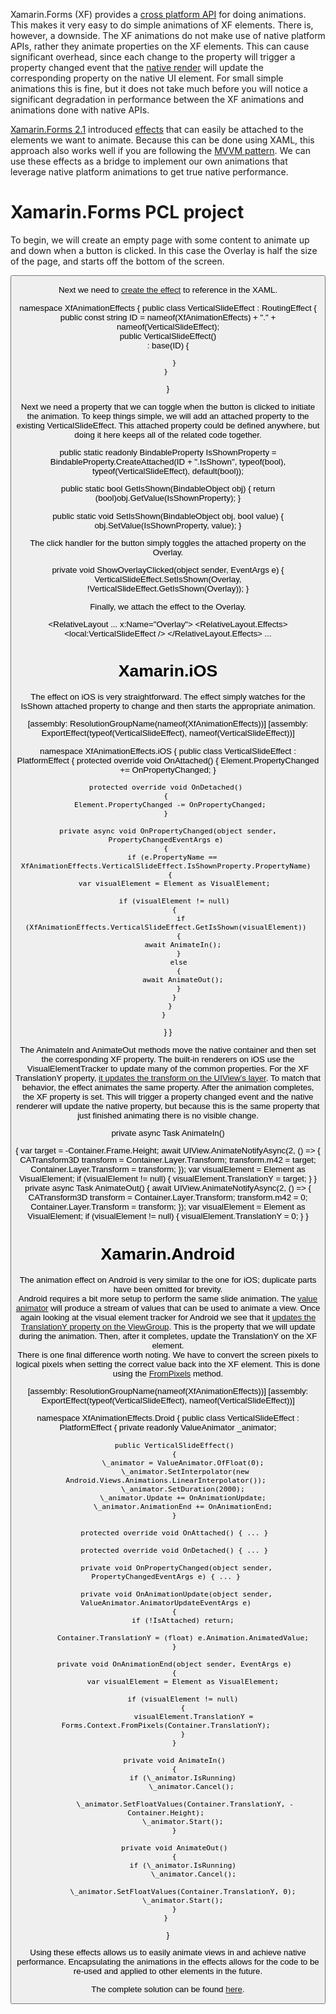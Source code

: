
Xamarin.Forms (XF) provides a [cross platform API](https://developer.xamarin.com/api/type/Xamarin.Forms.ViewExtensions/) for doing animations. This makes it very easy to do simple animations of XF elements. There is, however, a downside. The XF animations do not make use of native platform APIs, rather they animate properties on the XF elements. This can cause significant overhead, since each change to the property will trigger a property changed event that the [native render](https://developer.xamarin.com/guides/xamarin-forms/custom-renderer/) will update the corresponding property on the native UI element. For small simple animations this is fine, but it does not take much before you will notice a significant degradation in performance between the XF animations and animations done with native APIs.

[Xamarin.Forms 2.1](https://developer.xamarin.com/releases/xamarin-forms/xamarin-forms-2.1/2.1.0/) introduced [effects](https://developer.xamarin.com/guides/xamarin-forms/effects/) that can easily be attached to the elements we want to animate. Because this can be done using XAML, this approach also works well if you are following the [MVVM pattern](https://developer.xamarin.com/guides/xamarin-forms/user-interface/xaml-basics/data_bindings_to_mvvm/). We can use these effects as a bridge to implement our own animations that leverage native platform animations to get true native performance.

# Xamarin.Forms PCL project

To begin, we will create an empty page with some content to animate up and down when a button is clicked. In this case the Overlay is half the size of the page, and starts off the bottom of the screen.

<?xml version="1.0" encoding="utf-8" ?>
<ContentPage xmlns="http://xamarin.com/schemas/2014/forms"
             xmlns:x="http://schemas.microsoft.com/winfx/2009/xaml"
             xmlns:local="clr-namespace:XfAnimationEffects;assembly=XfAnimationEffects"
             x:Class="XfAnimationEffects.MainPage">
  <RelativeLayout BackgroundColor="White">
    <Button RelativeLayout.WidthConstraint="{ConstraintExpression Type=RelativeToParent, Property=Width}"
            RelativeLayout.XConstraint="{ConstraintExpression Type=Constant}"
            RelativeLayout.YConstraint="{ConstraintExpression Type=Constant}" Text="Show Overlay" Clicked="ShowOverlayClicked"/>
    <RelativeLayout RelativeLayout.WidthConstraint="{ConstraintExpression Type=RelativeToParent, Property=Width}"
                    RelativeLayout.HeightConstraint="{ConstraintExpression Type=RelativeToParent, Property=Height, Factor=0.5}"
                    RelativeLayout.XConstraint="{ConstraintExpression Type=Constant}"
                    RelativeLayout.YConstraint="{ConstraintExpression Type=RelativeToParent, Property=Height}" x:Name="Overlay" BackgroundColor="Pink">
      <Label Text="Some super awesome content goes here" />
    </RelativeLayout>
  </RelativeLayout>
</ContentPage>

Next we need to [create the effect](https://developer.xamarin.com/guides/xamarin-forms/effects/creating/) to reference in the XAML.

namespace XfAnimationEffects 
{ 
    public class VerticalSlideEffect : RoutingEffect 
    { 
        public const string ID = nameof(XfAnimationEffects) + "." + nameof(VerticalSlideEffect);  
        public VerticalSlideEffect()  
            : base(ID) 
        {
    
        } 
    } 
}

Next we need a property that we can toggle when the button is clicked to initiate the animation. To keep things simple, we will add an attached property to the existing VerticalSlideEffect. This attached property could be defined anywhere, but doing it here keeps all of the related code together.

public static readonly BindableProperty IsShownProperty = BindableProperty.CreateAttached(ID + ".IsShown", typeof(bool), typeof(VerticalSlideEffect), default(bool)); 

public static bool GetIsShown(BindableObject obj) 
{ 
    return (bool)obj.GetValue(IsShownProperty); 
} 

public static void SetIsShown(BindableObject obj, bool value) 
{ 
    obj.SetValue(IsShownProperty, value); 
}

The click handler for the button simply toggles the attached property on the Overlay.

private void ShowOverlayClicked(object sender, EventArgs e)
{ 
    VerticalSlideEffect.SetIsShown(Overlay, !VerticalSlideEffect.GetIsShown(Overlay)); 
}

Finally, we attach the effect to the Overlay.

<RelativeLayout ... x:Name="Overlay"> 
  <RelativeLayout.Effects> 
    <local:VerticalSlideEffect /> 
  </RelativeLayout.Effects> 
  ... 
</RelativeLayout>

# Xamarin.iOS

The effect on iOS is very straightforward. The effect simply watches for the IsShown attached property to change and then starts the appropriate animation.

\[assembly: ResolutionGroupName(nameof(XfAnimationEffects))\] 
\[assembly: ExportEffect(typeof(VerticalSlideEffect), nameof(VerticalSlideEffect))\] 

namespace XfAnimationEffects.iOS 
{ 
  public class VerticalSlideEffect : PlatformEffect 
  { 
    protected override void OnAttached() 
    { 
      Element.PropertyChanged += OnPropertyChanged; 
    } 

    protected override void OnDetached() 
    { 
      Element.PropertyChanged -= OnPropertyChanged; 
    } 

    private async void OnPropertyChanged(object sender, PropertyChangedEventArgs e) 
    { 
      if (e.PropertyName == XfAnimationEffects.VerticalSlideEffect.IsShownProperty.PropertyName) 
      { 
        var visualElement = Element as VisualElement; 

        if (visualElement != null) 
        { 
          if (XfAnimationEffects.VerticalSlideEffect.GetIsShown(visualElement)) 
          { 
            await AnimateIn(); 
          } 
          else 
          { 
            await AnimateOut(); 
          } 
        } 
      } 
    }  
  }
}

The AnimateIn and AnimateOut methods move the native container and then set the corresponding XF property. The built-in renderers on iOS use the VisualElementTracker to update many of the common properties. For the XF TranslationY property, [it updates the transform on the UIView’s layer](https://github.com/xamarin/Xamarin.Forms/blob/2d9288eee6e6f197364a64308183725e7bd561f9/Xamarin.Forms.Platform.iOS/VisualElementTracker.cs). To match that behavior, the effect animates the same property. After the animation completes, the XF property is set. This will trigger a property changed event and the native renderer will update the native property, but because this is the same property that just finished animating there is no visible change.

private async Task AnimateIn() 

{ 
    var target = -Container.Frame.Height; 
    await UIView.AnimateNotifyAsync(2, 
        () => 
        { 
            CATransform3D transform = Container.Layer.Transform; 
            transform.m42 = target; 
            Container.Layer.Transform = transform; 
        }); 
    var visualElement = Element as VisualElement; 
    if (visualElement != null) 
    { 
        visualElement.TranslationY = target; 
    } 
} 
private async Task AnimateOut() 
{ 
    await UIView.AnimateNotifyAsync(2, 
        () => 
        { 
            CATransform3D transform = Container.Layer.Transform; 
            transform.m42 = 0; 
            Container.Layer.Transform = transform; 
        }); 
    var visualElement = Element as VisualElement; 
    if (visualElement != null) 
    { 
        visualElement.TranslationY = 0; 
    } 
}

# Xamarin.Android

The animation effect on Android is very similar to the one for iOS; duplicate parts have been omitted for brevity.  
Android requires a bit more setup to perform the same slide animation. The [value animator](https://developer.android.com/reference/android/animation/ValueAnimator.html) will produce a stream of values that can be used to animate a view. Once again looking at the visual element tracker for Android we see that it [updates the TranslationY property on the ViewGroup](https://github.com/xamarin/Xamarin.Forms/blob/2d9288eee6e6f197364a64308183725e7bd561f9/Xamarin.Forms.Platform.Android/VisualElementTracker.cs). This is the property that we will update during the animation. Then, after it completes, update the TranslationY on the XF element.  
There is one final difference worth noting. We have to convert the screen pixels to logical pixels when setting the correct value back into the XF element. This is done using the [FromPixels](https://github.com/xamarin/Xamarin.Forms/blob/2d9288eee6e6f197364a64308183725e7bd561f9/Xamarin.Forms.Platform.Android/ContextExtensions.cs) method.

\[assembly: ResolutionGroupName(nameof(XfAnimationEffects))\] 
\[assembly: ExportEffect(typeof(VerticalSlideEffect), nameof(VerticalSlideEffect))\] 

namespace XfAnimationEffects.Droid 
{ 
    public class VerticalSlideEffect : PlatformEffect 
    { 
        private readonly ValueAnimator \_animator; 

        public VerticalSlideEffect() 
        { 
            \_animator = ValueAnimator.OfFloat(0); 
            \_animator.SetInterpolator(new Android.Views.Animations.LinearInterpolator()); 
            \_animator.SetDuration(2000); 
            \_animator.Update += OnAnimationUpdate; 
            \_animator.AnimationEnd += OnAnimationEnd; 
        } 

        protected override void OnAttached() { ... } 

        protected override void OnDetached() { ... } 

        private void OnPropertyChanged(object sender, PropertyChangedEventArgs e) { ... } 

        private void OnAnimationUpdate(object sender, ValueAnimator.AnimatorUpdateEventArgs e) 
        { 
            if (!IsAttached) return; 

            Container.TranslationY = (float) e.Animation.AnimatedValue; 
        } 

        private void OnAnimationEnd(object sender, EventArgs e) 
        { 
            var visualElement = Element as VisualElement; 

            if (visualElement != null) 
            { 
                visualElement.TranslationY = Forms.Context.FromPixels(Container.TranslationY); 
            } 
        } 

        private void AnimateIn() 
        { 
            if (\_animator.IsRunning) 
                \_animator.Cancel(); 

            \_animator.SetFloatValues(Container.TranslationY, -Container.Height); 
            \_animator.Start(); 
        } 

        private void AnimateOut() 
        { 
            if (\_animator.IsRunning) 
                \_animator.Cancel();

            \_animator.SetFloatValues(Container.TranslationY, 0); 
            \_animator.Start(); 
        } 
    } 
}

Using these effects allows us to easily animate views in and achieve native performance. Encapsulating the animations in the effects allows for the code to be re-used and applied to other elements in the future.

The complete solution can be found [here](https://github.com/Keboo/XfAnimationEffects).
